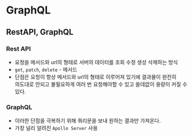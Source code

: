 # GraphQL

## RestAPI, GraphQL

### Rest API

- 요청을 메서드와 url의 형태로 서버의 데이터를 조회 수정 생성 삭제하는 방식
- `get`, `patch`, `delete` - 메서드
- 단점은 요청이 항상 메서드와 url의 형태로 이루어져 있기에 결과물이 완전히  
  의도대로 안되고 불필요하게 여러 번 요청해야할 수 있고 쓸데없이 용량이 커질 수 있다.

### GraphQL

- 이러한 단점을 극복하기 위해 쿼리문을 보내 원하는 결과만 가져온다.
- 가장 널리 알려진 `Apollo Server` 사용
